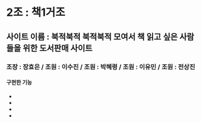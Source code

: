  2조 : 책1거조
==============

 사이트 이름 : 북적북적
 북적북적 모여서 책 읽고 싶은 사람들을 위한 도서판매 사이트
-------------------------------------------------------------


### 조장 : 장효은  /  조원 : 이수진  /  조원 : 박혜령  /  조원 : 이유민  /  조원 : 전상진

#### 구현한 기능
  *
  *
  *
  *
